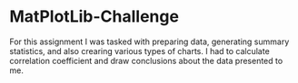 # MatPlotLib-Challenge
For this assignment I was tasked with preparing data, generating summary statistics, and also crearing various types of charts. I had to calculate correlation coefficient and draw conclusions about the data presented to me. 
